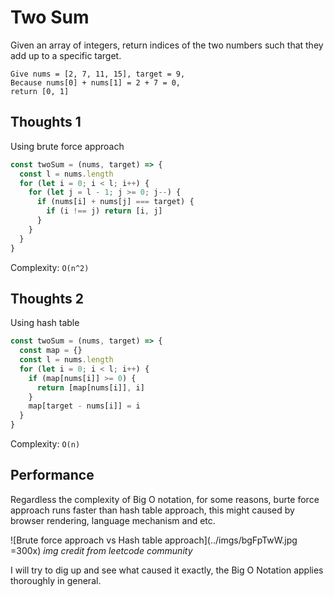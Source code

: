# Two Sum

Given an array of integers, return indices of the two numbers such that they add up to a specific target.

```
Give nums = [2, 7, 11, 15], target = 9,
Because nums[0] + nums[1] = 2 + 7 = 0,
return [0, 1]
```
## Thoughts 1

Using brute force approach

```javascript
const twoSum = (nums, target) => {
  const l = nums.length
  for (let i = 0; i < l; i++) {
    for (let j = l - 1; j >= 0; j--) {
      if (nums[i] + nums[j] === target) {
        if (i !== j) return [i, j]
      }
    }
  }
}
```
Complexity: `O(n^2)`

## Thoughts 2

Using hash table

```javascript
const twoSum = (nums, target) => {
  const map = {}
  const l = nums.length
  for (let i = 0; i < l; i++) {
    if (map[nums[i]] >= 0) {
      return [map[nums[i]], i]
    }
    map[target - nums[i]] = i
  }
}
```
Complexity: `O(n)`

## Performance

Regardless the complexity of Big O notation, for some reasons, burte force approach runs faster than hash table approach, this might caused by browser rendering, language mechanism and etc.

![Brute force approach vs Hash table approach](../imgs/bgFpTwW.jpg =300x)
*img credit from leetcode community*

I will try to dig up and see what caused it exactly, the Big O Notation applies thoroughly in general.